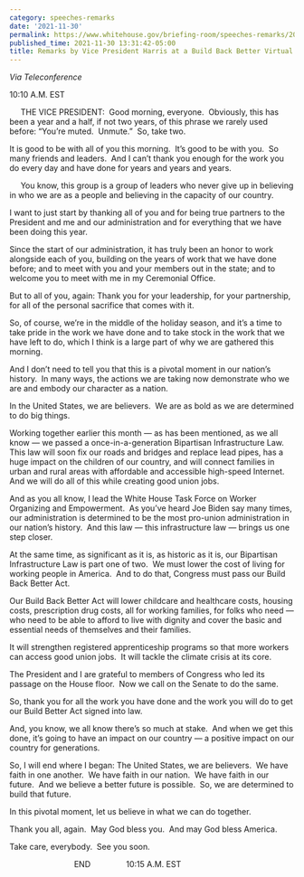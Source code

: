 ```yaml
---
category: speeches-remarks
date: '2021-11-30'
permalink: https://www.whitehouse.gov/briefing-room/speeches-remarks/2021/11/30/remarks-by-vice-president-harris-at-a-build-back-better-virtual-rally/
published_time: 2021-11-30 13:31:42-05:00
title: Remarks by Vice President Harris at a Build Back Better Virtual Rally
---
```

 
*Via Teleconference*

10:10 A.M. EST

     THE VICE PRESIDENT:  Good morning, everyone.  Obviously, this has
been a year and a half, if not two years, of this phrase we rarely used
before: “You’re muted.  Unmute.”  So, take two. 

It is good to be with all of you this morning.  It’s good to be with
you.  So many friends and leaders.  And I can’t thank you enough for the
work you do every day and have done for years and years and years.

     You know, this group is a group of leaders who never give up in
believing in who we are as a people and believing in the capacity of our
country.

I want to just start by thanking all of you and for being true partners
to the President and me and our administration and for everything that
we have been doing this year.

Since the start of our administration, it has truly been an honor to
work alongside each of you, building on the years of work that we have
done before; and to meet with you and your members out in the state; and
to welcome you to meet with me in my Ceremonial Office.

But to all of you, again: Thank you for your leadership, for your
partnership, for all of the personal sacrifice that comes with it.

So, of course, we’re in the middle of the holiday season, and it’s a
time to take pride in the work we have done and to take stock in the
work that we have left to do, which I think is a large part of why we
are gathered this morning.

And I don’t need to tell you that this is a pivotal moment in our
nation’s history.  In many ways, the actions we are taking now
demonstrate who we are and embody our character as a nation.

In the United States, we are believers.  We are as bold as we are
determined to do big things.

Working together earlier this month — as has been mentioned, as we all
know — we passed a once-in-a-generation Bipartisan Infrastructure Law. 
This law will soon fix our roads and bridges and replace lead pipes, has
a huge impact on the children of our country, and will connect families
in urban and rural areas with affordable and accessible high-speed
Internet. And we will do all of this while creating good union jobs.

And as you all know, I lead the White House Task Force on Worker
Organizing and Empowerment.  As you’ve heard Joe Biden say many times,
our administration is determined to be the most pro-union administration
in our nation’s history.  And this law — this infrastructure law —
brings us one step closer.

At the same time, as significant as it is, as historic as it is, our
Bipartisan Infrastructure Law is part one of two.  We must lower the
cost of living for working people in America.  And to do that, Congress
must pass our Build Back Better Act.

Our Build Back Better Act will lower childcare and healthcare costs,
housing costs, prescription drug costs, all for working families, for
folks who need — who need to be able to afford to live with dignity and
cover the basic and essential needs of themselves and their families.

It will strengthen registered apprenticeship programs so that more
workers can access good union jobs.  It will tackle the climate crisis
at its core.

The President and I are grateful to members of Congress who led its
passage on the House floor.  Now we call on the Senate to do the same. 

So, thank you for all the work you have done and the work you will do to
get our Build Better Act signed into law. 

And, you know, we all know there’s so much at stake.  And when we get
this done, it’s going to have an impact on our country — a positive
impact on our country for generations.

So, I will end where I began: The United States, we are believers.  We
have faith in one another.  We have faith in our nation.  We have faith
in our future.  And we believe a better future is possible.  So, we are
determined to build that future.

In this pivotal moment, let us believe in what we can do together. 

Thank you all, again.  May God bless you.  And may God bless America.

Take care, everybody.  See you soon.

                             END                10:15 A.M. EST
